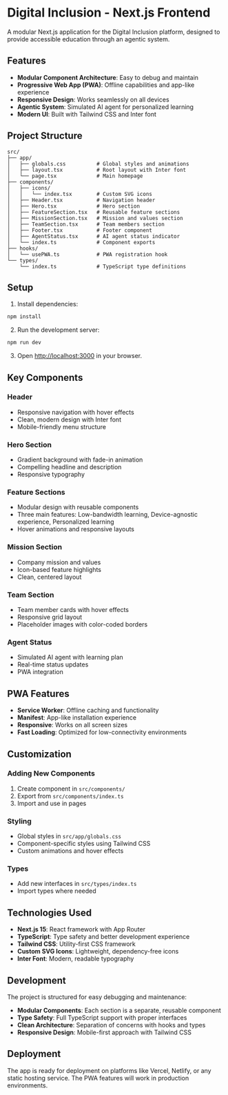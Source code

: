 # Digital Inclusion - Next.js Frontend

A modular Next.js application for the Digital Inclusion platform, designed to provide accessible education through an agentic system.

## Features

- **Modular Component Architecture**: Easy to debug and maintain
- **Progressive Web App (PWA)**: Offline capabilities and app-like experience
- **Responsive Design**: Works seamlessly on all devices
- **Agentic System**: Simulated AI agent for personalized learning
- **Modern UI**: Built with Tailwind CSS and Inter font

## Project Structure

```
src/
├── app/
│   ├── globals.css          # Global styles and animations
│   ├── layout.tsx           # Root layout with Inter font
│   └── page.tsx             # Main homepage
├── components/
│   ├── icons/
│   │   └── index.tsx        # Custom SVG icons
│   ├── Header.tsx           # Navigation header
│   ├── Hero.tsx             # Hero section
│   ├── FeatureSection.tsx   # Reusable feature sections
│   ├── MissionSection.tsx   # Mission and values section
│   ├── TeamSection.tsx      # Team members section
│   ├── Footer.tsx           # Footer component
│   ├── AgentStatus.tsx      # AI agent status indicator
│   └── index.ts             # Component exports
├── hooks/
│   └── usePWA.ts            # PWA registration hook
└── types/
    └── index.ts             # TypeScript type definitions
```

## Setup

1. Install dependencies:

```bash
npm install
```

2. Run the development server:

```bash
npm run dev
```

3. Open [http://localhost:3000](http://localhost:3000) in your browser.

## Key Components

### Header

- Responsive navigation with hover effects
- Clean, modern design with Inter font
- Mobile-friendly menu structure

### Hero Section

- Gradient background with fade-in animation
- Compelling headline and description
- Responsive typography

### Feature Sections

- Modular design with reusable components
- Three main features: Low-bandwidth learning, Device-agnostic experience, Personalized learning
- Hover animations and responsive layouts

### Mission Section

- Company mission and values
- Icon-based feature highlights
- Clean, centered layout

### Team Section

- Team member cards with hover effects
- Responsive grid layout
- Placeholder images with color-coded borders

### Agent Status

- Simulated AI agent with learning plan
- Real-time status updates
- PWA integration

## PWA Features

- **Service Worker**: Offline caching and functionality
- **Manifest**: App-like installation experience
- **Responsive**: Works on all screen sizes
- **Fast Loading**: Optimized for low-connectivity environments

## Customization

### Adding New Components

1. Create component in `src/components/`
2. Export from `src/components/index.ts`
3. Import and use in pages

### Styling

- Global styles in `src/app/globals.css`
- Component-specific styles using Tailwind CSS
- Custom animations and hover effects

### Types

- Add new interfaces in `src/types/index.ts`
- Import types where needed

## Technologies Used

- **Next.js 15**: React framework with App Router
- **TypeScript**: Type safety and better development experience
- **Tailwind CSS**: Utility-first CSS framework
- **Custom SVG Icons**: Lightweight, dependency-free icons
- **Inter Font**: Modern, readable typography

## Development

The project is structured for easy debugging and maintenance:

- **Modular Components**: Each section is a separate, reusable component
- **Type Safety**: Full TypeScript support with proper interfaces
- **Clean Architecture**: Separation of concerns with hooks and types
- **Responsive Design**: Mobile-first approach with Tailwind CSS

## Deployment

The app is ready for deployment on platforms like Vercel, Netlify, or any static hosting service. The PWA features will work in production environments.
